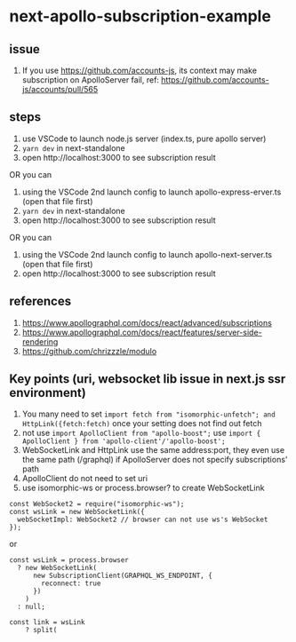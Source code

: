 # next-apollo-subscription-example

## issue

1. If you use https://github.com/accounts-js, its context may make subscription on ApolloServer fail, ref: https://github.com/accounts-js/accounts/pull/565

## steps

1. use VSCode to launch node.js server (index.ts, pure apollo server)
2. `yarn dev` in next-standalone
3. open http://localhost:3000 to see subscription result

OR you can

1. using the VSCode 2nd launch config to launch apollo-express-erver.ts (open that file first)
2. `yarn dev` in next-standalone
3. open http://localhost:3000 to see subscription result

OR you can

1. using the VSCode 2nd launch config to launch apollo-next-server.ts (open that file first)
2. open http://localhost:3000 to see subscription result

## references

1. https://www.apollographql.com/docs/react/advanced/subscriptions
2. https://www.apollographql.com/docs/react/features/server-side-rendering
3. https://github.com/chrizzzle/modulo

## Key points (uri, websocket lib issue in next.js ssr environment)

1. You many need to set `import fetch from "isomorphic-unfetch"; and HttpLink({fetch:fetch)` once your setting does not find out fetch
2. not use `import ApolloClient from "apollo-boost";` use `import { ApolloClient } from 'apollo-client'/'apollo-boost';`
3. WebSocketLink and HttpLink use the same address:port, they even use the same path (/graphql) if ApolloServer does not specify subscriptions' path
4. ApolloClient do not need to set uri
5. use isomorphic-ws or process.browser? to create WebSocketLink

```
const WebSocket2 = require("isomorphic-ws");
const wsLink = new WebSocketLink({
  webSocketImpl: WebSocket2 // browser can not use ws's WebSocket
});
```

or

```
const wsLink = process.browser
  ? new WebSocketLink(
      new SubscriptionClient(GRAPHQL_WS_ENDPOINT, {
        reconnect: true
      })
    )
  : null;

const link = wsLink
    ? split(
```
